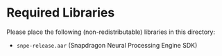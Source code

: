 # Required Libraries
Please place the following (non-redistributable) libraries in this directory:
- `snpe-release.aar` (Snapdragon Neural Processing Engine SDK)  